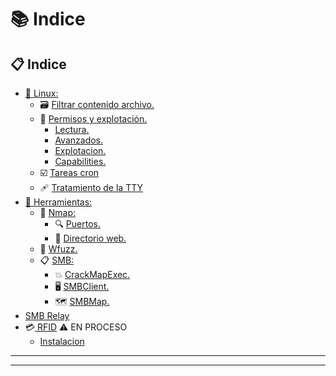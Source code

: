# 📚 Indice

## 📋 Indice

* [📜 Linux:](inicio/linux/)
  * 🗃️ [Filtrar contenido archivo.](inicio/linux/filtrar-contenido-archivo.md#filtrar-contenido-arhivo)
  * 🔐 [Permisos y explotación.](inicio/linux/permisos.md#lectura-de-permisos)
    * [Lectura.](inicio/linux/permisos.md)
    * [Avanzados.](inicio/linux/permisos.md#permisos-avanzados)
    * [Explotacion.](inicio/linux/permisos.md#explotacion-permisos-suid)
    * [Capabilities.](inicio/linux/permisos.md#capabilities)
  * ☑️ [Tareas cron](inicio/linux/tareas-cron.md#️-proximamente)
  * 🩹 [Tratamiento de la TTY](inicio/linux/tty.md#tratamiento-de-la-tty)
* [🧰 Herramientas:](inicio/herramientas/)
  * 👀 [Nmap:](https://github.com/w0lfst/Apuntes-Hacking-Etico/tree/main/Herramientas/nmap)
    * 🔍 [Puertos.](inicio/herramientas/nmap/escaneo-de-puertos.md#escanear-puertos)
    * 📂 [Directorio web.](inicio/herramientas/nmap/escaneo-directorio-web.md#directorio-web)
  * 🐙 [Wfuzz.](inicio/herramientas/wfuzz.md#wfuzz)
  * 📋 [SMB:](inicio/herramientas/samba/)
    * 💥 [CrackMapExec.](inicio/herramientas/samba/crackmapexec.md)
    * 🖥️ [SMBClient.](inicio/herramientas/samba/smbclient.md)
    * 🗺️ [SMBMap.](inicio/herramientas/samba/smbmap.md)
* [SMB Relay](inicio/smb-relay-tipico.md#smb-relay-tipico)
* 💳[ RFID](inicio/rfid/) ⚠️ EN PROCESO
  * [Instalacion](inicio/rfid/proxmark.md#️-en-proceso)

***

***
